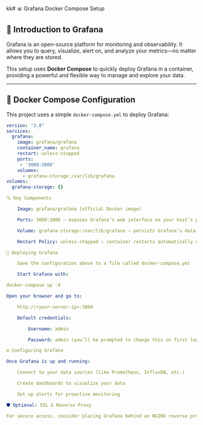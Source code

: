 kk# 📊 Grafana Docker Compose Setup

## 🧭 Introduction to Grafana

Grafana is an open-source platform for monitoring and observability. It allows you to query, visualize, alert on, and analyze your metrics—no matter where they are stored.

This setup uses **Docker Compose** to quickly deploy Grafana in a container, providing a powerful and flexible way to manage and explore your data.

---

## 🐳 Docker Compose Configuration

This project uses a simple `docker-compose.yml` to deploy Grafana:

```yaml
version: "3.8"
services:
  grafana:
    image: grafana/grafana
    container_name: grafana
    restart: unless-stopped
    ports:
     - '3000:3000'
    volumes:
      - grafana-storage:/var/lib/grafana
volumes:
  grafana-storage: {}

🔍 Key Components

    Image: grafana/grafana (official Docker image)

    Ports: 3000:3000 — exposes Grafana’s web interface on your host’s port 3000

    Volume: grafana-storage:/var/lib/grafana — persists Grafana’s data

    Restart Policy: unless-stopped — container restarts automatically unless stopped manually

🚀 Deploying Grafana

    Save the configuration above to a file called docker-compose.yml

    Start Grafana with:

docker-compose up -d

Open your browser and go to:

    http://<your-server-ip>:3000

    Default credentials:

        Username: admin

        Password: admin (you’ll be prompted to change this on first login)

⚙️ Configuring Grafana

Once Grafana is up and running:

    Connect to your data sources (like Prometheus, InfluxDB, etc.)

    Create dashboards to visualize your data

    Set up alerts for proactive monitoring

🛡️ Optional: SSL & Reverse Proxy

For secure access, consider placing Grafana behind an NGINX reverse proxy with SSL (HTTPS) support using a self-signed or Let's Encrypt certificate.

